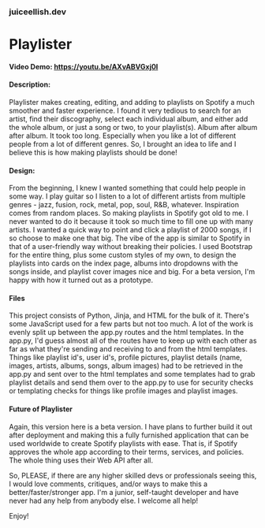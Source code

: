 ### juiceellish.dev

# Playlister
#### Video Demo: https://youtu.be/AXvABVGxj0I
#### Description:
Playlister makes creating, editing, and adding to playlists on Spotify a much smoother and faster experience. I found it very tedious to search for an artist, find their discography, select each individual album, and either add the whole album, or just a song or two, to your playlist(s). Album after album after album. It took too long. Especially when you like a lot of different people from a lot of different genres. So, I brought an idea to life and I believe this is how making playlists should be done!

#### Design:
From the beginning, I knew I wanted something that could help people in some way. I play guitar so I listen to a lot of different artists from multiple genres - jazz, fusion, rock, metal, pop, soul, R&B, whatever. Inspiration comes from random places. So making playlists in Spotify got old to me. I never wanted to do it because it took so much time to fill one up with many artists. I wanted a quick way to point and click a playlist of 2000 songs, if I so choose to make one that big. The vibe of the app is similar to Spotify in that of a user-friendly way without breaking their policies. I used Bootstrap for the entire thing, plus some custom styles of my own, to design the playlists into cards on the index page, albums into dropdowns with the songs inside, and playlist cover images nice and big. For a beta version, I'm happy with how it turned out as a prototype.

#### Files
This project consists of Python, Jinja, and HTML for the bulk of it. There's some JavaScript used for a few parts but not too much. A lot of the work is evenly split up between the app.py routes and the html templates. In the app.py, I'd guess almost all of the routes have to keep up with each other as far as what they're sending and receiving to and from the html templates. Things like playlist id's, user id's, profile pictures, playlist details (name, images, artists, albums, songs, album images) had to be retrieved in the app.py and sent over to the html templates and some templates had to grab playlist details and send them over to the app.py to use for security checks or templating checks for things like profile images and playlist images.

#### Future of Playlister
Again, this version here is a beta version. I have plans to further build it out after deployment and making this a fully furnished application that can be used worldwide to create Spotify playlists with ease. That is, if Spotify approves the whole app according to their terms, services, and policies. The whole thing uses their Web API after all.

So, PLEASE, if there are any higher skilled devs or professionals seeing this, I would love comments, critiques, and/or ways to make this a better/faster/stronger app. I'm a junior, self-taught developer and have never had any help from anybody else. I welcome all help!

Enjoy!
